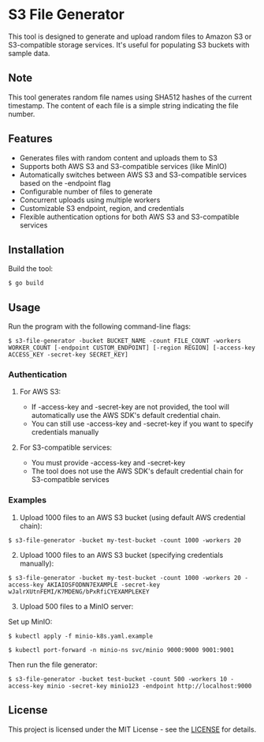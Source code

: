 # S3 File Generator

This tool is designed to generate and upload random files to Amazon S3 or S3-compatible storage services. It's useful for populating S3 buckets with sample data.

## Note

This tool generates random file names using SHA512 hashes of the current timestamp. The content of each file is a simple string indicating the file number.

## Features

- Generates files with random content and uploads them to S3
- Supports both AWS S3 and S3-compatible services (like MinIO)
- Automatically switches between AWS S3 and S3-compatible services based on the -endpoint flag
- Configurable number of files to generate
- Concurrent uploads using multiple workers
- Customizable S3 endpoint, region, and credentials
- Flexible authentication options for both AWS S3 and S3-compatible services

## Installation

Build the tool:

```
$ go build
```

## Usage

Run the program with the following command-line flags:

```
$ s3-file-generator -bucket BUCKET_NAME -count FILE_COUNT -workers WORKER_COUNT [-endpoint CUSTOM_ENDPOINT] [-region REGION] [-access-key ACCESS_KEY -secret-key SECRET_KEY]
```

### Authentication

1. For AWS S3:
   - If -access-key and -secret-key are not provided, the tool will automatically use the AWS SDK's default credential chain.
   - You can still use -access-key and -secret-key if you want to specify credentials manually

2. For S3-compatible services:
   - You must provide -access-key and -secret-key
   - The tool does not use the AWS SDK's default credential chain for S3-compatible services

### Examples

1. Upload 1000 files to an AWS S3 bucket (using default AWS credential chain):

```
$ s3-file-generator -bucket my-test-bucket -count 1000 -workers 20
```

2. Upload 1000 files to an AWS S3 bucket (specifying credentials manually):

```
$ s3-file-generator -bucket my-test-bucket -count 1000 -workers 20 -access-key AKIAIOSFODNN7EXAMPLE -secret-key wJalrXUtnFEMI/K7MDENG/bPxRfiCYEXAMPLEKEY
```

3. Upload 500 files to a MinIO server:

Set up MinIO:

```
$ kubectl apply -f minio-k8s.yaml.example
```

```
$ kubectl port-forward -n minio-ns svc/minio 9000:9000 9001:9001
```

Then run the file generator:

```
$ s3-file-generator -bucket test-bucket -count 500 -workers 10 -access-key minio -secret-key minio123 -endpoint http://localhost:9000
```

## License

This project is licensed under the MIT License - see the [LICENSE](https://opensource.org/license/mit) for details.
